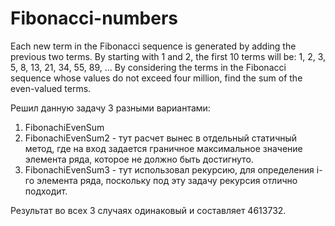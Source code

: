 # Fibonacci-numbers
Each new term in the Fibonacci sequence is generated by adding the previous two terms. By starting with 1 and 2, the first 10 terms will be: 1, 2, 3, 5, 8, 13, 21, 34, 55, 89, ... By considering the terms in the Fibonacci sequence whose values do not exceed four million, find the sum of the even-valued terms.

Решил данную задачу 3 разными вариантами:
1. FibonachiEvenSum
2. FibonachiEvenSum2 - тут расчет вынес в отдельный статичный метод, где на вход задается граничное максимальное значение элемента ряда, которое не должно быть достигнуто.
3. FibonachiEvenSum3 - тут использовал рекурсию, для определения i-го элемента ряда, поскольку под эту задачу рекурсия отлично подходит.

Результат во всех 3 случаях одинаковый и составляет   4613732.
